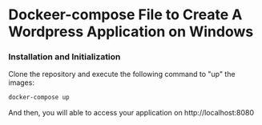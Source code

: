 # Dockeer-compose File to Create A Wordpress Application on Windows #

### Installation and Initialization
Clone the repository and execute the following command to "up" the images:
```bash
docker-compose up
```
And then, you will able to access your application on http://localhost:8080
